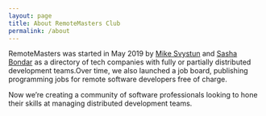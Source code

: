 ```yaml
---
layout: page
title: About RemoteMasters Club
permalink: /about
---
```



RemoteMasters was started in May 2019 by <a href='https://www.linkedin.com/in/mikesvystun/'> Mike Svystun</a> and <a href='https://www.linkedin.com/in/obondar/'>Sasha Bondar</a> as a directory of tech companies with fully or partially distributed development teams.Over time, we also launched a job board, publishing programming jobs for remote software developers free of charge.

Now we’re creating a community of software professionals looking to hone their skills at managing distributed development teams.
